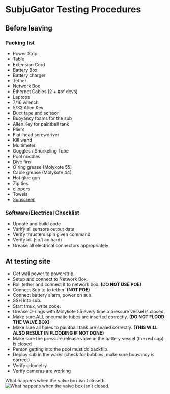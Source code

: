 # SubjuGator Testing Procedures

## Before leaving

### Packing list
* Power Strip
* Table
* Extension Cord
* Battery Box
* Battery charger
* Tether
* Network Box
* Ethernet Cables (2 + #of devs)
* Laptops
* 7/16 wrench
* 5/32 Allen Key
* Duct tape and scissor
* Buoyancy foams for the sub
* Allen Key for paintball tank
* Pliers
* Flat-head screwdriver
* Kill wand
* Multimeter
* Goggles / Snorkeling Tube
* Pool noddles
* Dive fins
* O'ring grease (Molykote 55)
* Cable grease (Molykote 44)
* Hot glue gun
* Zip ties
* clippers
* Towels
* [Sunscreen](https://www.youtube.com/watch?v=sTJ7AzBIJoI)


### Software/Electrical Checklist
* Update and build code
* Verify all sensors output data
* Verify thrusters spin given command
* Verify kill (soft an hard)
* Grease all electrical connectors appropriately


## At testing site

* Get wall power to powerstrip.
* Setup and connect to Network Box.
* Roll tether and connect it to network box. **(DO NOT USE POE)**
* Connect Sub to to tether. **(NOT POE)**
* Connect battery alarm, power on sub.
* SSH into sub.
* Start tmux, write code.
* Grease O-rings with Molykote 55 every time a pressure vessel is closed.
* Make sure ALL pneumatic tubes are inserted correctly. **(DO NOT FLOOD THE VALVE BOX)**
* Make sure all holes to paintball tank are sealed correctly. **(THIS WILL ALSO RESULT IN FLOODING IF NOT DONE)**
* Make sure the pressure release valve in the battery vessel (the red cap) is closed
* Person getting into the pool must do backflip.
* Deploy sub in the warer (check for bubbles, make sure buoyancy is correct)
* Verify odometry.
* Verify cameras are working

What happens when the valve box isn't closed:
![What happens when the valve box isn't closed.](/flooded_valve_box.jpg)
